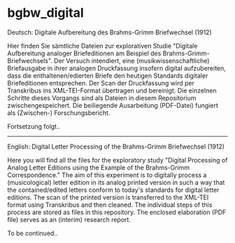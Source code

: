 # bgbw_digital
Deutsch:
Digitale Aufbereitung des Brahms-Grimm Briefwechsel (1912)

Hier finden Sie sämtliche Dateien zur explorativen Studie "Digitale Aufbereitung analoger Briefeditionen am Beispiel des Brahms-Grimm-Briefwechsels". Der Versuch intendiert, eine (musikwissenschaftliche) Briefausgabe in ihrer analogen Druckfassung insofern digital aufzubereiten, dass die enthaltenen/edierten Briefe den heutigen Standards digitaler Briefeditionen entsprechen. Der Scan der Druckfassung wird per Transkribus ins XML-TEI-Format übertragen und bereinigt. Die einzelnen Schritte dieses Vorgangs sind als Dateien in diesem Repositorium zwischengespeichert. Die beiliegende Ausarbeitung (PDF-Datei) fungiert als (Zwischen-) Forschungsbericht.

Fortsetzung folgt..

-----

English:
Digital Letter Processing of the Brahms-Grimm Briefwechsel (1912)

Here you will find all the files for the exploratory study "Digital Processing of Analog Letter Editions using the Example of the Brahms-Grimm Correspondence." The aim of this experiment is to digitally process a (musicological) letter edition in its analog printed version in such a way that the contained/edited letters conform to today's standards for digital letter editions. The scan of the printed version is transferred to the XML-TEI format using Transkribus and then cleaned. The individual steps of this process are stored as files in this repository. The enclosed elaboration (PDF file) serves as an (interim) research report.

To be continued..
